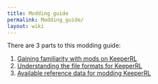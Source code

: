 ```yaml
---
title: Modding guide
permalink: Modding_guide/
layout: wiki
---
```


There are 3 parts to this modding guide:

1.  [Gaining familiarity with mods on
    KeeperRL](/keeperrl_wiki/Gaining_familiarity_with_mods_on_KeeperRL "wikilink")
2.  [Understanding the file formats for
    KeeperRL](/keeperrl_wiki/Understanding_the_file_formats_for_KeeperRL "wikilink")
3.  [ Available reference data for modding
    KeeperRL](/keeperrl_wiki/Category%3A_Modding_Reference_Data "wikilink")

